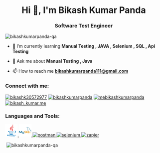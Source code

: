 <h1 align="center">Hi 👋, I'm Bikash Kumar Panda</h1>
<h3 align="center">Software Test Engineer</h3>

<p align="left"> <img src="https://komarev.com/ghpvc/?username=bikashkumarpanda-qa&label=Profile%20views&color=0e75b6&style=flat" alt="bikashkumarpanda-qa" /> </p>

- 🌱 I’m currently learning **Manual Testing , JAVA , Selenium , SQL , Api Testing**

- 💬 Ask me about **Manual Testing , Java**

- 📫 How to reach me **bikashkumarpanda111@gmail.com**

<h3 align="left">Connect with me:</h3>
<p align="left">
<a href="https://twitter.com/bikashk30572977" target="blank"><img align="center" src="https://raw.githubusercontent.com/rahuldkjain/github-profile-readme-generator/master/src/images/icons/Social/twitter.svg" alt="bikashk30572977" height="30" width="40" /></a>
<a href="https://linkedin.com/in/bikashkumarpanda" target="blank"><img align="center" src="https://raw.githubusercontent.com/rahuldkjain/github-profile-readme-generator/master/src/images/icons/Social/linked-in-alt.svg" alt="bikashkumarpanda" height="30" width="40" /></a>
<a href="https://fb.com/mebikashkumarpanda" target="blank"><img align="center" src="https://raw.githubusercontent.com/rahuldkjain/github-profile-readme-generator/master/src/images/icons/Social/facebook.svg" alt="mebikashkumarpanda" height="30" width="40" /></a>
<a href="https://instagram.com/bikash_kumar.me" target="blank"><img align="center" src="https://raw.githubusercontent.com/rahuldkjain/github-profile-readme-generator/master/src/images/icons/Social/instagram.svg" alt="bikash_kumar.me" height="30" width="40" /></a>
</p>

<h3 align="left">Languages and Tools:</h3>
<p align="left"> <a href="https://www.java.com" target="_blank" rel="noreferrer"> <img src="https://raw.githubusercontent.com/devicons/devicon/master/icons/java/java-original.svg" alt="java" width="40" height="40"/> </a> <a href="https://www.mysql.com/" target="_blank" rel="noreferrer"> <img src="https://raw.githubusercontent.com/devicons/devicon/master/icons/mysql/mysql-original-wordmark.svg" alt="mysql" width="40" height="40"/> </a> <a href="https://postman.com" target="_blank" rel="noreferrer"> <img src="https://www.vectorlogo.zone/logos/getpostman/getpostman-icon.svg" alt="postman" width="40" height="40"/> </a> <a href="https://www.selenium.dev" target="_blank" rel="noreferrer"> <img src="https://raw.githubusercontent.com/detain/svg-logos/780f25886640cef088af994181646db2f6b1a3f8/svg/selenium-logo.svg" alt="selenium" width="40" height="40"/> </a> <a href="https://zapier.com" target="_blank" rel="noreferrer"> <img src="https://www.vectorlogo.zone/logos/zapier/zapier-icon.svg" alt="zapier" width="40" height="40"/> </a> </p>

<p>&nbsp;<img align="center" src="https://github-readme-stats.vercel.app/api?username=bikashkumarpanda-qa&show_icons=true&locale=en" alt="bikashkumarpanda-qa" /></p>
